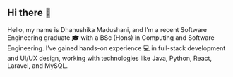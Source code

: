 ## Hi there 👋

Hello, my name is Dhanushika Madushani, and I’m a recent Software Engineering graduate 🎓 with a BSc (Hons) in Computing and Software Engineering. I’ve gained hands-on experience 💻 in full-stack development and UI/UX design, working with technologies like Java, Python, React, Laravel, and MySQL.


